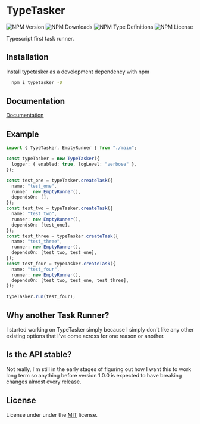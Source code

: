 # TypeTasker

![NPM Version](https://img.shields.io/npm/v/typetasker)
![NPM Downloads](https://img.shields.io/npm/dw/typeTasker)
![NPM Type Definitions](https://img.shields.io/npm/types/typetasker)
![NPM License](https://img.shields.io/npm/l/typetasker)

Typescript first task runner.

## Installation

Install typetasker as a development dependency with npm

```bash
  npm i typetasker -D
```

## Documentation

[Documentation](https://github.com/ParadoxicalSerenity/TypeTasker/wiki)

## Example
```typescript
import { TypeTasker, EmptyRunner } from "./main";

const typeTasker = new TypeTasker({
  logger: { enabled: true, logLevel: "verbose" },
});

const test_one = typeTasker.createTask({
  name: "test_one",
  runner: new EmptyRunner(),
  dependsOn: [],
});
const test_two = typeTasker.createTask({
  name: "test_two",
  runner: new EmptyRunner(),
  dependsOn: [test_one],
});
const test_three = typeTasker.createTask({
  name: "test_three",
  runner: new EmptyRunner(),
  dependsOn: [test_two, test_one],
});
const test_four = typeTasker.createTask({
  name: "test_four",
  runner: new EmptyRunner(),
  dependsOn: [test_two, test_one, test_three],
});

typeTasker.run(test_four);
```

## Why another Task Runner?

I started working on TypeTasker simply because I simply don't like any other existing options that I've come across for one reason or another.

## Is the API stable?

Not really, I'm still in the early stages of figuring out how I want this to work long term so anything before version 1.0.0 is expected to have breaking changes almost every release.

## License

License under under the [MIT](https://choosealicense.com/licenses/mit/) license.
